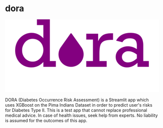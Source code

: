 # dora

![Logo](/img/logo.png)

DORA (Diabetes Occurrence Risk Assessment) is a Streamlit app which uses XGBoost on the Pima Indians Dataset in order to predict user's risks for Diabetes Type II. This is a test app that cannot replace professional medical advice. In case of health issues, seek help from experts. No liability is assumed for the outcomes of this app.
